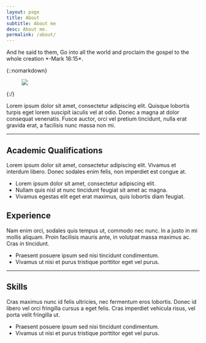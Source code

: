 ```yaml
---
layout: page
title: About
subtitle: About me
desc: About me.
permalink: /about/
---
```


<div class="pretty-links">

<div class="lead lead-about">And he said to them, Go into all the world and proclaim the gospel to the whole creation *-Mark 16:15*.
</div>

{::nomarkdown} 
<figure class="site-profile">
    <img src="{{ site.baseurl }}/assets/img/profile.png">
</figure>
{:/}

Lorem ipsum dolor sit amet, consectetur adipiscing elit. Quisque lobortis turpis eget lorem suscipit iaculis vel at odio. Donec a magna at dolor consequat venenatis. Fusce auctor, orci vel pretium tincidunt, nulla erat gravida erat, a facilisis nunc massa non mi. 

---

## Academic Qualifications

Lorem ipsum dolor sit amet, consectetur adipiscing elit. Vivamus et interdum libero. Donec sodales enim felis, non imperdiet est congue at. 

- Lorem ipsum dolor sit amet, consectetur adipiscing elit.
- Nullam quis nisl at nunc tincidunt feugiat sit amet ac magna.
- Vivamus egestas elit eget erat maximus, quis lobortis diam feugiat.

## Experience

Nam enim orci, sodales quis tempus ut, commodo nec nunc. In a justo in mi mollis aliquam. Proin facilisis mauris ante, in volutpat massa maximus ac. Cras in tincidunt.

- Praesent posuere ipsum sed nisi tincidunt condimentum.
- Vivamus ut nisi et purus tristique porttitor eget vel purus.


---

## Skills

Cras maximus nunc id felis ultricies, nec fermentum eros lobortis. Donec id libero vel orci fringilla cursus a eget felis. Cras imperdiet vehicula risus, vel porta velit fringilla ut.

- Praesent posuere ipsum sed nisi tincidunt condimentum.
- Vivamus ut nisi et purus tristique porttitor eget vel purus.

</div>

